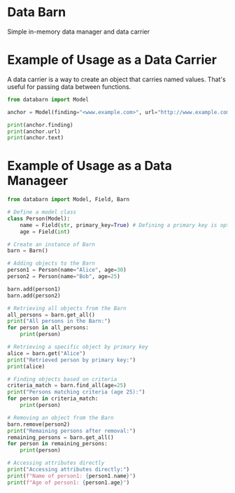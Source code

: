 # Data Barn
 Simple in-memory data manager and data carrier


# Example of Usage as a Data Carrier

A data carrier is a way to create an object that carries named values.
That's useful for passing data between functions.

```Python
from databarn import Model

anchor = Model(finding="<www.example.com>", url="http://www.example.com", text="This is an example")

print(anchor.finding)
print(anchor.url)
print(anchor.text)
```

# Example of Usage as a Data Manageer

```Python
from databarn import Model, Field, Barn

# Define a model class
class Person(Model):
    name = Field(str, primary_key=True) # Defining a primary key is optional
    age = Field(int)

# Create an instance of Barn
barn = Barn()

# Adding objects to the Barn
person1 = Person(name="Alice", age=30)
person2 = Person(name="Bob", age=25)

barn.add(person1)
barn.add(person2)

# Retrieving all objects from the Barn
all_persons = barn.get_all()
print("All persons in the Barn:")
for person in all_persons:
    print(person)

# Retrieving a specific object by primary key
alice = barn.get("Alice")
print("Retrieved person by primary key:")
print(alice)

# Finding objects based on criteria
criteria_match = barn.find_all(age=25)
print("Persons matching criteria (age 25):")
for person in criteria_match:
    print(person)

# Removing an object from the Barn
barn.remove(person2)
print("Remaining persons after removal:")
remaining_persons = barn.get_all()
for person in remaining_persons:
    print(person)

# Accessing attributes directly
print("Accessing attributes directly:")
print(f"Name of person1: {person1.name}")
print(f"Age of person1: {person1.age}")
```